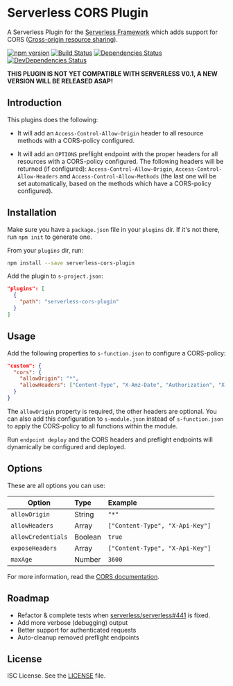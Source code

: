 # Serverless CORS Plugin

A Serverless Plugin for the [Serverless Framework](http://www.serverless.com) which
adds support for CORS ([Cross-origin resource sharing](https://en.wikipedia.org/wiki/Cross-origin_resource_sharing)).

[![npm version](https://badge.fury.io/js/serverless-cors-plugin.svg)](https://badge.fury.io/js/serverless-cors-plugin)
[![Build Status](https://travis-ci.org/joostfarla/serverless-cors-plugin.svg?branch=develop)](https://travis-ci.org/joostfarla/serverless-cors-plugin)
[![Dependencies Status](https://david-dm.org/joostfarla/serverless-cors-plugin.svg)](https://david-dm.org/joostfarla/serverless-cors-plugin)
[![DevDependencies Status](https://david-dm.org/joostfarla/serverless-cors-plugin/dev-status.svg)](https://david-dm.org/joostfarla/serverless-cors-plugin#info=devDependencies)

**THIS PLUGIN IS NOT YET COMPATIBLE WITH SERVERLESS V0.1, A NEW VERSION WILL BE RELEASED ASAP!**

## Introduction

This plugins does the following:

* It will add an `Access-Control-Allow-Origin` header to all resource methods with
  a CORS-policy configured.

* It will add an `OPTIONS` preflight endpoint with the proper headers for all
  resources with a CORS-policy configured. The following headers will be returned
  (if configured): `Access-Control-Allow-Origin`, `Access-Control-Allow-Headers` and
  `Access-Control-Allow-Methods` (the last one will be set automatically, based
  on the methods which have a CORS-policy configured).

## Installation

Make sure you have a `package.json` file in your `plugins` dir. If it's not there, run `npm init` to generate one.

From your `plugins` dir, run:

```bash
npm install --save serverless-cors-plugin
```

Add the plugin to `s-project.json`:

```json
"plugins": [
  {
    "path": "serverless-cors-plugin"
  }
]
```

## Usage

Add the following properties to `s-function.json` to configure a CORS-policy:

```json
"custom": {
  "cors": {
    "allowOrigin": "*",
    "allowHeaders": ["Content-Type", "X-Amz-Date", "Authorization", "X-Api-Key"]
  }
}
```

The `allowOrigin` property is required, the other headers are optional. You can also add this
configuration to `s-module.json` instead of `s-function.json` to apply the CORS-policy
to all functions within the module.

Run `endpoint deploy` and the CORS headers and preflight endpoints will dynamically
be configured and deployed.

## Options

These are all options you can use:

Option | Type | Example
---|:---|:---
`allowOrigin` | String | `"*"`
`allowHeaders` | Array | `["Content-Type", "X-Api-Key"]`
`allowCredentials` | Boolean | `true`
`exposeHeaders` | Array | `["Content-Type", "X-Api-Key"]`
`maxAge` | Number | `3600`

For more information, read the [CORS documentation](https://developer.mozilla.org/en-US/docs/Web/HTTP/Access_control_CORS).

## Roadmap

* Refactor & complete tests when [serverless/serverless#441](https://github.com/serverless/serverless/issues/441)
  is fixed.
* Add more verbose (debugging) output
* Better support for authenticated requests
* Auto-cleanup removed preflight endpoints

## License

ISC License. See the [LICENSE](LICENSE) file.
